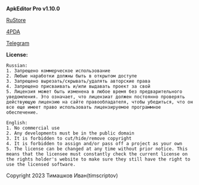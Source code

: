 **ApkEditor Pro v1.10.0**

[RuStore](https://apps.rustore.ru/app/com.mcal.apkeditor.pro "RuStore")

[4PDA](https://4pda.to/forum/index.php?showtopic=575450 "4PDA")

[Telegram](https://t.me/apkeditorproofficial "Telegram")

**License:**

	Russian:
	1. Запрещено коммерческое использование
	2. Любые наработки должны быть в открытом доступе
	3. Запрещено вырезать/скрывать/удалять авторские права
	4. Запрещено присваивать и/или выдавать проект за свой
	5. Лицензия может быть изменена в любое время без предварительного 	уведомления. Это означает, что лицензиат должен постоянно проверять действующую лицензию на сайте правообладателя, чтобы убедиться, что он все еще имеет право использовать лицензируемое программное обеспечение.
	
	English:
	1. No commercial use
	2. Any developments must be in the public domain
	3. It is forbidden to cut/hide/remove copyright
	4. It is forbidden to assign and/or pass off a project as your own
	5. The license can be changed at any time without prior notice. This means that the licensee must constantly check the current license on the rights holder's website to make sure they still have the right to use the licensed software.

Copyright 2023 Тимашков Иван(timscriptov)